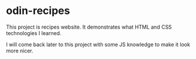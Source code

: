 # odin-recipes
This project is recipes website. It demonstrates what HTML and CSS technologies I learned.

I will come back later to this project with some JS knowledge to make it look more nicer.